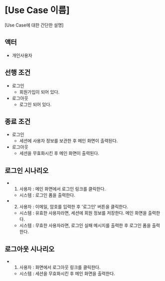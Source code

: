 # [Use Case 이름]
[Use Case에 대한 간단한 설명]

## 액터
- 개인사용자

## 선행 조건
- 로그인
    - 회원가입이 되어 있다.
- 로그아웃
    - 로그인 되어 있다.

## 종료 조건
- 로그인
    - 세션에 사용자 정보를 보관한 후 메인 화면이 출력된다.
- 로그아웃
    - 세션을 무효화시킨 후 메인 화면이 출력된다.

## 로그인 시나리오
- 1. 사용자 : 메인 화면에서 로그인 링크를 클릭한다.
    - 시스템 : 로그인 폼을 출력한다.
- 2. 사용자 : 이메일, 암호를 입력한 후 '로그인' 버튼을 클릭한다.
    - 시스템 : 유효한 사용자라면, 세션에 회원 정보를 저장한다. 메인 화면을 출력한다.
    - 시스템 : 무효한 사용자라면, 로그인 실패 메시지를 출력한 후 로그인 폼을 출력한다.

## 로그아웃 시나리오
- 1. 사용자 : 화면에서 로그아웃 링크를 클릭한다.
    - 시스템 : 세션을 무효화시킨 후 메인 화면을 출력한다.
 
